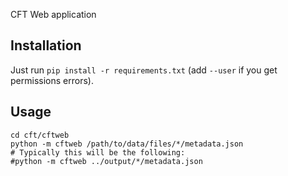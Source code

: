 
CFT Web application

## Installation

Just run `pip install -r requirements.txt` (add `--user` if you get permissions errors).

## Usage

```
cd cft/cftweb
python -m cftweb /path/to/data/files/*/metadata.json
# Typically this will be the following:
#python -m cftweb ../output/*/metadata.json
```


